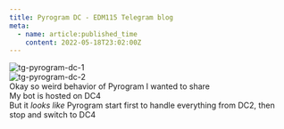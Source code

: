 ```yaml
---
title: Pyrogram DC - EDM115 Telegram blog
meta:
  - name: article:published_time
    content: 2022-05-18T23:02:00Z
---
```


![tg-pyrogram-dc-1](/img/blog/2022/05-18-pyrogram-dc-1.webp)  
![tg-pyrogram-dc-2](/img/blog/2022/05-18-pyrogram-dc-2.webp)  
Okay so weird behavior of Pyrogram I wanted to share  
My bot is hosted on DC4  
But it *looks like* Pyrogram start first to handle everything from DC2, then stop and switch to DC4

